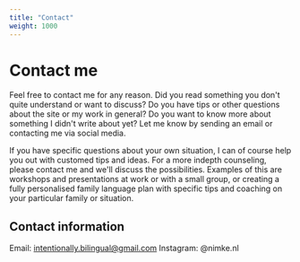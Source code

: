 ```yaml
---
title: "Contact"
weight: 1000
---
```

# Contact me

Feel free to contact me for any reason. Did you read something you don't quite understand or want to discuss? Do you have tips or other questions about the site or my work in general? Do you want to know more about something I didn't write about yet? Let me know by sending an email or contacting me via social media. 

If you have specific questions about your own situation, I can of course help you out with customed tips and ideas. 
For a more indepth counseling, please contact me and we'll discuss the possibilities. Examples of this are workshops and presentations at work or with a small group, or creating a fully personalised family language plan with specific tips and coaching on your particular family or situation. 

## Contact information
Email: intentionally.bilingual@gmail.com
Instagram: @nimke.nl
